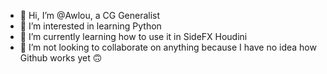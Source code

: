 - 👋 Hi, I’m @Awlou, a CG Generalist
- 👀 I’m interested in learning Python
- 🌱 I’m currently learning how to use it in SideFX Houdini
- 💞️ I’m not looking to collaborate on anything because I have no idea how Github works yet 🙃

<!---
Awlou/Awlou is a ✨ special ✨ repository because its `README.md` (this file) appears on your GitHub profile.
You can click the Preview link to take a look at your changes.
--->
